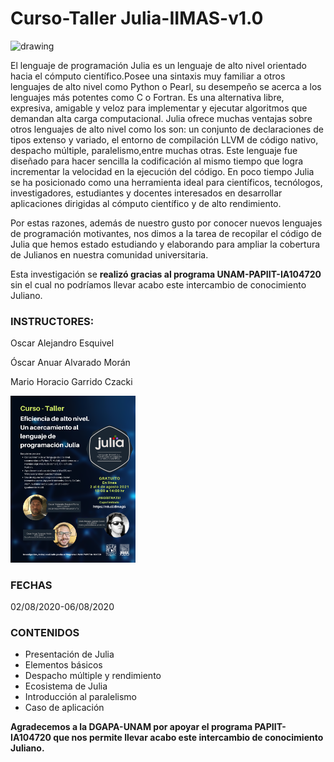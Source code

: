 # Curso-Taller Julia-IIMAS-v1.0

<img src="julialang.png" alt="drawing" width="200"/>

El lenguaje de programación Julia es un lenguaje de alto nivel orientado hacia el cómputo científico.Posee una sintaxis muy familiar a otros lenguajes de alto nivel como Python o Pearl, su desempeño se acerca a los lenguajes más potentes como C o Fortran. Es una alternativa libre, expresiva, amigable y veloz para implementar y ejecutar algoritmos que demandan alta carga computacional. Julia ofrece muchas ventajas sobre otros lenguajes de alto nivel como los son: un conjunto de declaraciones de tipos extenso y variado, el entorno de compilación LLVM de código nativo, despacho múltiple, paralelismo,entre muchas otras. Este lenguaje fue diseñado para hacer sencilla la codificación al mismo tiempo que logra incrementar la velocidad en la ejecución del código. En poco tiempo Julia se ha posicionado como una herramienta ideal para científicos, tecnólogos, investigadores, estudiantes y docentes interesados en desarrollar aplicaciones dirigidas al cómputo científico y de alto rendimiento.

Por estas razones, además de nuestro gusto por conocer nuevos lenguajes de programación motivantes, nos dimos a la tarea de recopilar el código de Julia que hemos estado estudiando y elaborando para ampliar la cobertura de Julianos en nuestra comunidad universitaria.

Esta investigación se **realizó gracias al programa UNAM-PAPIIT-IA104720** sin el cual no podríamos llevar acabo este intercambio de conocimiento Juliano.

### INSTRUCTORES:
Oscar Alejandro Esquivel

Óscar Anuar Alvarado Morán

Mario Horacio Garrido Czacki

<img src="Curso_Julia_Poster.pdf" alt="drawing" width="200"/>

### FECHAS
02/08/2020-06/08/2020

### CONTENIDOS
- Presentación de Julia
- Elementos básicos
- Despacho múltiple y rendimiento
- Ecosistema de Julia
- Introducción al paralelismo
- Caso de aplicación

**Agradecemos a la DGAPA-UNAM por apoyar el programa PAPIIT-IA104720 que nos permite llevar acabo este intercambio de conocimiento Juliano.**
